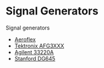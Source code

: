 # Signal Generators

Signal generators

* [Aeroflex](https://github.com/ISISComputingGroup/ibex_developers_manual/wiki/Aeroflex)
* [Tektronix AFG3XXX](Tektronix-AFG3XXX)
* [Agilent 33220A](Agilent-33220A)
* [Stanford DG645](Stanford-DG645)